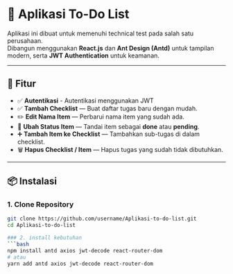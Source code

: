 # 📝 Aplikasi To-Do List

Aplikasi ini dibuat untuk memenuhi technical test pada salah satu perusahaan.  
Dibangun menggunakan **React.js** dan **Ant Design (Antd)** untuk tampilan modern, serta **JWT Authentication** untuk keamanan.

---

## 🚀 Fitur
- ✅ **Autentikasi** - Autentikasi menggunakan JWT
- ✅ **Tambah Checklist** — Buat daftar tugas baru dengan mudah.
- ✏️ **Edit Nama Item** — Perbarui nama item yang sudah ada.
- 🔄 **Ubah Status Item** — Tandai item sebagai **done** atau **pending**.
- ➕ **Tambah Item ke Checklist** — Tambahkan sub-tugas di dalam checklist.
- 🗑 **Hapus Checklist / Item** — Hapus tugas yang sudah tidak dibutuhkan.

---

## 📦 Instalasi

### 1. Clone Repository
```bash
git clone https://github.com/username/Aplikasi-to-do-list.git
cd Aplikasi-to-do-list

### 2. install kebutuhan
```bash
npm install antd axios jwt-decode react-router-dom
# atau
yarn add antd axios jwt-decode react-router-dom

